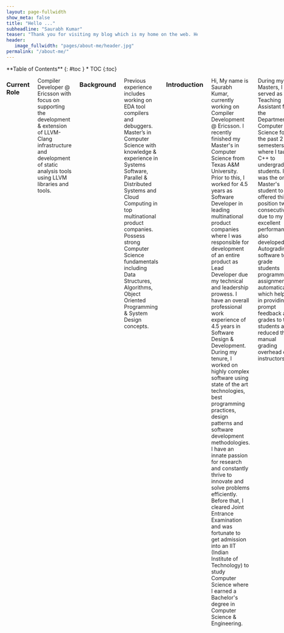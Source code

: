 ```yaml
---
layout: page-fullwidth
show_meta: false
title: "Hello ..."
subheadline: "Saurabh Kumar"
teaser: "Thank you for visiting my blog which is my home on the web. Here, you can get to know everything about me such as my education, hobbies and passion. Please feel free to connect with me or reach out to me."
header:
   image_fullwidth: "pages/about-me/header.jpg"
permalink: "/about-me/"
---
```


<div class="row">
<div class="medium-4 medium-push-8 columns" markdown="1">
<div class="panel radius" markdown="1">
**Table of Contents**
{: #toc }
*  TOC
{:toc}
</div>
</div><!-- /.medium-4.columns -->

<div class="medium-8 medium-pull-4 columns" markdown="1">


### Current Role
Compiler Developer @ Ericsson with focus on supporting the development & extension of LLVM-Clang infrastructure and development of static analysis tools using LLVM libraries and tools.

### Background
Previous experience includes working on EDA tool compilers and debuggers. Master’s in Computer Science with knowledge & experience in Systems Software, Parallel & Distributed Systems and Cloud Computing in top multinational product companies. Possess strong Computer Science fundamentals including Data Structures, Algorithms, Object Oriented Programming & System Design concepts.

### Introduction
Hi, My name is Saurabh Kumar, currently working on Compiler Development @ Ericsson. I recently finished my Master's in Computer Science from Texas A&M University. Prior to this, I worked for 4.5 years as Software Developer in leading multinational product companies where I was responsible for development of an entire product as Lead Developer due my technical and leadership prowess. I have an overall professional work experience of 4.5 years in Software Design & Development. During my tenure, I worked on highly complex software using state of the art technologies, best programming practices, design patterns and software development methodologies. I have an innate passion for research and constantly thrive to innovate and solve problems efficiently.  Before that, I cleared Joint Entrance Examination and was fortunate to get admission into an IIT (Indian Institute of Technology) to study Computer Science where I earned a Bachelor's degree in Computer Science & Engineering.

During my Masters, I served as a Teaching Assistant for the Department of Computer Science for the past 2 semesters where I taught C++ to undergraduate students. I was the only Master's student to be offered this position twice consecutively due to my excellent performance. I also developed an Autograding software to grade students programming assignments automatically which helped in providing prompt feedback and grades to the students and reduced the manual grading overhead on instructors.

When I am not on the job, I like to listen to music and sip coffee. I am a fitness fanatic and love to work out as it keeps me healthy and tremendously improves my productivity. I also like to try out new recipes every once in a while, for my fiancée. I like art and music and can perform a solo on an acoustic guitar. Bill Gates once said that "Software is a great combination between artistry and engineering" and I second that. I like programming and enjoy various aspects of Software Design and Development.

Through social service, I want to create an impact on the society through education. I believe that a more educated society will make the world a better place. I am a member of the Indian Red Cross Society and have volunteered multiple times for donation drives and relief work after natural disasters. I also volunteered as a tutor as member of a Nonprofit organization called Kashi Utkarsh during my bachelors. Currently, I want to focus on my career goals and improve my skills to achieve professional excellence which I plan to use to make a positive impact on the society in future. You can go through my profile to know more about me. If you'd like to get in touch, feel free to say hello.


<a class="radius button large" href="{{ site.url }}{{ site.baseurl }}/blog/">Check out my recent posts ›</a>


 [1]: {{ site.url }}{{ site.baseurl }}/documentation/
